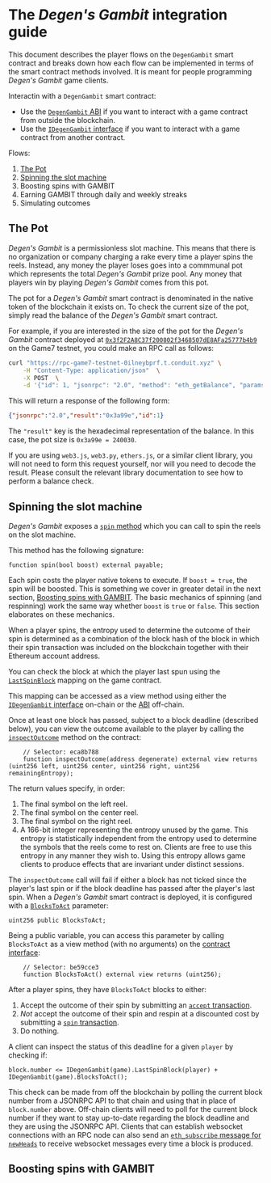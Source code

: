 # The *Degen's Gambit* integration guide

This document describes the player flows on the `DegenGambit` smart contract and breaks down how each
flow can be implemented in terms of the smart contract methods involved. It is meant for people
programming *Degen's Gambit* game clients.

Interactin with a `DegenGambit` smart contract:
- Use the [`DegenGambit` ABI](./abis/DegenGambit.abi.json) if you want to interact with a game contract from outside the blockchain.
- Use the [`IDegenGambit` interface](./interfaces/IDegenGambit.sol) if you want to interact with a game contract from another contract.

Flows:
1. [The Pot](#the-pot)
1. [Spinning the slot machine](#spinning-the-slot-machine)
1. Boosting spins with GAMBIT
1. Earning GAMBIT through daily and weekly streaks
1. Simulating outcomes

## The Pot

*Degen's Gambit* is a permissionless slot machine. This means that there is no organization or company charging a rake every time a player spins
the reels. Instead, any money the player loses goes into a commmunal pot which represents the total *Degen's Gambit* prize pool. Any money that players win
by playing *Degen's Gambit* comes from this pot.

The pot for a *Degen's Gambit* smart contract is denominated in the native token of the blockchain it exists on. To check the current size of the pot, simply
read the balance of the *Degen's Gambit* smart contract.

For example, if you are interested in the size of the pot for the *Degen's Gambit* contract deployed at
[`0x3f2F2A8C37f200802f3468507dE8AFa25777b4b9`](https://explorer-game7-testnet-0ilneybprf.t.conduit.xyz/address/0x3f2F2A8C37f200802f3468507dE8AFa25777b4b9?tab=contract)
on the Game7 testnet, you could make an RPC call as follows:

```bash
curl "https://rpc-game7-testnet-0ilneybprf.t.conduit.xyz" \
    -H "Content-Type: application/json"  \
    -X POST  \
    -d '{"id": 1, "jsonrpc": "2.0", "method": "eth_getBalance", "params": ["0x3f2F2A8C37f200802f3468507dE8AFa25777b4b9", "latest"]}'
```

This will return a response of the following form:

```json
{"jsonrpc":"2.0","result":"0x3a99e","id":1}
```

The `"result"` key is the hexadecimal representation of the balance. In this case, the pot size is `0x3a99e = 240030`.

If you are using `web3.js`, `web3.py`, `ethers.js`, or a similar client library, you will not need to form this request yourself, nor will you need to
decode the result. Please consult the relevant library documentation to see how to perform a balance check.


## Spinning the slot machine

*Degen's Gambit* exposes a [`spin` method](./docgen/src/src/DegenGambit.sol/contract.DegenGambit.md#spin) which you can call to spin the reels on the slot machine.

This method has the following signature:

```solidity
function spin(bool boost) external payable;
```

Each spin costs the player native tokens to execute. If `boost = true`, the spin will be boosted. This is something we cover in greater detail in the next section,
[Boosting spins with GAMBIT](#boosting-spins-with-gambit). The basic mechanics of spinning (and respinning) work the same way whether `boost` is `true` or `false`.
This section elaborates on these mechanics.

When a player spins, the entropy used to determine the outcome of their spin is determined as a combination of the block hash of the block in which their spin
transaction was included on the blockchain together with their Ethereum account address.

You can check the block at which the player last spun using the [`LastSpinBlock`](docgen/src/src/DegenGambit.sol/contract.DegenGambit.md#lastspinblock) mapping
on the game contract.

This mapping can be accessed as a view method using either the [`IDegenGambit` interface](./interfaces/IDegenGambit.sol) on-chain or the [ABI](./abis/DegenGambit.abi.json) off-chain.

Once at least one block has passed, subject to a block deadline (described below), you can view the outcome available to the player by calling the
[`inspectOutcome`](./docgen/src/src/DegenGambit.sol/contract.DegenGambit.md#inspectoutcome) method on the contract:

```solidity
	// Selector: eca8b788
	function inspectOutcome(address degenerate) external view returns (uint256 left, uint256 center, uint256 right, uint256 remainingEntropy);
```

The return values specify, in order:
1. The final symbol on the left reel.
1. The final symbol on the center reel.
1. The final symbol on the right reel.
1. A 166-bit integer representing the entropy unused by the game. This entropy is statistically independent from the entropy used to determine the
symbols that the reels come to rest on. Clients are free to use this entropy in any manner they wish to. Using this entropy allows game clients to
produce effects that are invariant under distinct sessions.

The `inspectOutcome` call will fail if either a block has not ticked since the player's last spin or if the block deadline has passed after the player's last
spin. When a *Degen's Gambit* smart contract is deployed, it is configured with a [`BlocksToAct`](./docgen/src/src/DegenGambit.sol/contract.DegenGambit.md#blockstoact) parameter:

```solidity
uint256 public BlocksToAct;
```

Being a public variable, you can access this parameter by calling `BlocksToAct` as a view method (with no arguments) on the
[contract interface](./interfaces/IDegenGambit.sol):

```solidity
	// Selector: be59cce3
	function BlocksToAct() external view returns (uint256);
```

After a player spins, they have `BlocksToAct` blocks to either:
1. Accept the outcome of their spin by submitting an [`accept` transaction](./docgen/src/src/DegenGambit.sol/contract.DegenGambit.md#accept).
1. *Not* accept the outcome of their spin and respin at a discounted cost by submitting a
[`spin` transaction](./docgen/src/src/DegenGambit.sol/contract.DegenGambit.md#spin).
1. Do nothing.

A client can inspect the status of this deadline for a given `player` by checking if:

```solidity
block.number <= IDegenGambit(game).LastSpinBlock(player) + IDegenGambit(game).BlocksToAct();
```

This check can be made from off the blockchain by polling the current block number from a JSONRPC API to that chain and using that in place of
`block.number` above. Off-chain clients will need to poll for the current block number if they want to stay up-to-date regarding the block deadline
and they are using the JSONRPC API. Clients that can establish websocket connections with an RPC node can also send an
[`eth_subscribe` message for `newHeads`](https://www.quicknode.com/docs/ethereum/eth_subscribe) to receive websocket messages every time a block is produced.

## Boosting spins with GAMBIT